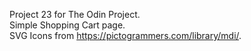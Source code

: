 Project 23 for The Odin Project.  
Simple Shopping Cart page.  
SVG Icons from https://pictogrammers.com/library/mdi/.  

